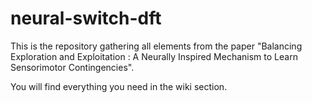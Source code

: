 # neural-switch-dft
This is the repository gathering all elements from the paper "Balancing Exploration and Exploitation : A Neurally Inspired Mechanism to Learn Sensorimotor Contingencies".

You will find everything you need in the wiki section.
